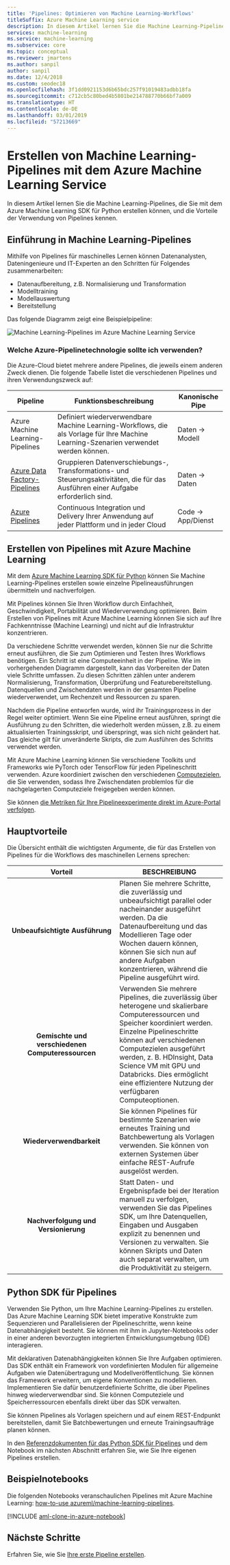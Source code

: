 ```yaml
---
title: 'Pipelines: Optimieren von Machine Learning-Workflows'
titleSuffix: Azure Machine Learning service
description: In diesem Artikel lernen Sie die Machine Learning-Pipelines, die Sie mit dem Azure Machine Learning SDK für Python erstellen können, und die Vorteile der Verwendung von Pipelines kennen. Machine Learning-Pipelines werden von Data Scientists verwendet, um Workflows für das maschinelle Lernen zu erstellen, zu optimieren und zu verwalten.
services: machine-learning
ms.service: machine-learning
ms.subservice: core
ms.topic: conceptual
ms.reviewer: jmartens
ms.author: sanpil
author: sanpil
ms.date: 12/4/2018
ms.custom: seodec18
ms.openlocfilehash: 3f1dd0921153d6b65bdc257f91019483adbb18fa
ms.sourcegitcommit: c712cb5c80bed4b5801be214788770b66bf7a009
ms.translationtype: HT
ms.contentlocale: de-DE
ms.lasthandoff: 03/01/2019
ms.locfileid: "57213669"
---
```

# <a name="build-machine-learning-pipelines-with-the-azure-machine-learning-service"></a>Erstellen von Machine Learning-Pipelines mit dem Azure Machine Learning Service

In diesem Artikel lernen Sie die Machine Learning-Pipelines, die Sie mit dem Azure Machine Learning SDK für Python erstellen können, und die Vorteile der Verwendung von Pipelines kennen.

## <a name="what-are-machine-learning-pipelines"></a>Einführung in Machine Learning-Pipelines

Mithilfe von Pipelines für maschinelles Lernen können Datenanalysten, Dateningenieure und IT-Experten an den Schritten für Folgendes zusammenarbeiten:
+ Datenaufbereitung, z.B. Normalisierung und Transformation
+ Modelltraining
+ Modellauswertung
+ Bereitstellung 

Das folgende Diagramm zeigt eine Beispielpipeline:

![Machine Learning-Pipelines im Azure Machine Learning Service](./media/concept-ml-pipelines/pipelines.png)

### <a name="which-azure-pipeline-technology-should-i-use"></a>Welche Azure-Pipelinetechnologie sollte ich verwenden?

Die Azure-Cloud bietet mehrere andere Pipelines, die jeweils einem anderen Zweck dienen. Die folgende Tabelle listet die verschiedenen Pipelines und ihren Verwendungszweck auf:

| Pipeline | Funktionsbeschreibung | Kanonische Pipe |
| ---- | ---- | ---- |
| Azure Machine Learning-Pipelines | Definiert wiederverwendbare Machine Learning-Workflows, die als Vorlage für Ihre Machine Learning-Szenarien verwendet werden können. | Daten -> Modell |
| [Azure Data Factory-Pipelines](https://docs.microsoft.com/azure/data-factory/concepts-pipelines-activities) | Gruppieren Datenverschiebungs-, Transformations- und Steuerungsaktivitäten, die für das Ausführen einer Aufgabe erforderlich sind.  | Daten -> Daten |
| [Azure Pipelines](https://azure.microsoft.com/services/devops/pipelines/) | Continuous Integration und Delivery Ihrer Anwendung auf jeder Plattform und in jeder Cloud  | Code -> App/Dienst |

## <a name="why-build-pipelines-with-azure-machine-learning"></a>Erstellen von Pipelines mit Azure Machine Learning

Mit dem [Azure Machine Learning SDK für Python](#the-python-sdk-for-pipelines) können Sie Machine Learning-Pipelines erstellen sowie einzelne Pipelineausführungen übermitteln und nachverfolgen.

Mit Pipelines können Sie Ihren Workflow durch Einfachheit, Geschwindigkeit, Portabilität und Wiederverwendung optimieren. Beim Erstellen von Pipelines mit Azure Machine Learning können Sie sich auf Ihre Fachkenntnisse (Machine Learning) und nicht auf die Infrastruktur konzentrieren.

Da verschiedene Schritte verwendet werden, können Sie nur die Schritte erneut ausführen, die Sie zum Optimieren und Testen Ihres Workflows benötigen. Ein Schritt ist eine Computeeinheit in der Pipeline. Wie im vorhergehenden Diagramm dargestellt, kann das Vorbereiten der Daten viele Schritte umfassen. Zu diesen Schritten zählen unter anderem Normalisierung, Transformation, Überprüfung und Featurebereitstellung. Datenquellen und Zwischendaten werden in der gesamten Pipeline wiederverwendet, um Rechenzeit und Ressourcen zu sparen. 

Nachdem die Pipeline entworfen wurde, wird ihr Trainingsprozess in der Regel weiter optimiert. Wenn Sie eine Pipeline erneut ausführen, springt die Ausführung zu den Schritten, die wiederholt werden müssen, z.B. zu einem aktualisierten Trainingsskript, und überspringt, was sich nicht geändert hat. Das gleiche gilt für unveränderte Skripts, die zum Ausführen des Schritts verwendet werden. 

Mit Azure Machine Learning können Sie verschiedene Toolkits und Frameworks wie PyTorch oder TensorFlow für jeden Pipelineschritt verwenden. Azure koordiniert zwischen den verschiedenen [Computezielen](concept-azure-machine-learning-architecture.md), die Sie verwenden, sodass Ihre Zwischendaten problemlos für die nachgelagerten Computeziele freigegeben werden können. 

Sie können [die Metriken für Ihre Pipelineexperimente direkt im Azure-Portal verfolgen](https://docs.microsoft.com/azure/machine-learning/service/how-to-track-experiments). 

## <a name="key-advantages"></a>Hauptvorteile

Die Übersicht enthält die wichtigsten Argumente, die für das Erstellen von Pipelines für die Workflows des maschinellen Lernens sprechen:

|Vorteil|BESCHREIBUNG|
|:-------:|-----------|
|**Unbeaufsichtigte&nbsp;Ausführung**|Planen Sie mehrere Schritte, die zuverlässig und unbeaufsichtigt parallel oder nacheinander ausgeführt werden. Da die Datenaufbereitung und das Modellieren Tage oder Wochen dauern können, können Sie sich nun auf andere Aufgaben konzentrieren, während die Pipeline ausgeführt wird. |
|**Gemischte und verschiedenen Computeressourcen**|Verwenden Sie mehrere Pipelines, die zuverlässig über heterogene und skalierbare Computeressourcen und Speicher koordiniert werden. Einzelne Pipelineschritte können auf verschiedenen Computezielen ausgeführt werden, z. B. HDInsight, Data Science VM mit GPU und Databricks. Dies ermöglicht eine effizientere Nutzung der verfügbaren Computeoptionen.|
|**Wiederverwendbarkeit**|Sie können Pipelines für bestimmte Szenarien wie erneutes Training und Batchbewertung als Vorlagen verwenden. Sie können von externen Systemen über einfache REST-Aufrufe ausgelöst werden.|
|**Nachverfolgung und Versionierung**|Statt Daten- und Ergebnispfade bei der Iteration manuell zu verfolgen, verwenden Sie das Pipelines SDK, um Ihre Datenquellen, Eingaben und Ausgaben explizit zu benennen und Versionen zu verwalten. Sie können Skripts und Daten auch separat verwalten, um die Produktivität zu steigern.|

## <a name="the-python-sdk-for-pipelines"></a>Python SDK für Pipelines

Verwenden Sie Python, um Ihre Machine Learning-Pipelines zu erstellen. Das Azure Machine Learning SDK bietet imperative Konstrukte zum Sequenzieren und Parallelisieren der Pipelineschritte, wenn keine Datenabhängigkeit besteht. Sie können mit ihm in Jupyter-Notebooks oder in einer anderen bevorzugten integrierten Entwicklungsumgebung (IDE) interagieren. 

Mit deklarativen Datenabhängigkeiten können Sie Ihre Aufgaben optimieren. Das SDK enthält ein Framework von vordefinierten Modulen für allgemeine Aufgaben wie Datenübertragung und Modellveröffentlichung. Sie können das Framework erweitern, um eigene Konventionen zu modellieren. Implementieren Sie dafür benutzerdefinierte Schritte, die über Pipelines hinweg wiederverwendbar sind. Sie können Computeziele und Speicherressourcen ebenfalls direkt über das SDK verwalten.

Sie können Pipelines als Vorlagen speichern und auf einem REST-Endpunkt bereitstellen, damit Sie Batchbewertungen und erneute Trainingsaufträge planen können.

In den [Referenzdokumenten für das Python SDK für Pipelines](https://docs.microsoft.com/python/api/azureml-pipeline-core/?view=azure-ml-py) und dem Notebook im nächsten Abschnitt erfahren Sie, wie Sie Ihre eigenen Pipelines erstellen.

## <a name="example-notebooks"></a>Beispielnotebooks
 
Die folgenden Notebooks veranschaulichen Pipelines mit Azure Machine Learning: [how-to-use azureml/machine-learning-pipelines](https://github.com/Azure/MachineLearningNotebooks/blob/master/how-to-use-azureml/machine-learning-pipelines).
 
[!INCLUDE [aml-clone-in-azure-notebook](../../../includes/aml-clone-for-examples.md)]

## <a name="next-steps"></a>Nächste Schritte

Erfahren Sie, wie Sie [Ihre erste Pipeline erstellen](how-to-create-your-first-pipeline.md).
